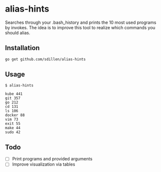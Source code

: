 # alias-hints

Searches through your .bash_history and prints the 10 most used programs by invokes.
The idea is to improve this tool to realize which commands you should alias.

## Installation

```bash
go get github.com/sdillen/alias-hints
```

## Usage

```
$ alias-hints

kube 441
git 357
go 212
cd 131
ls 106
docker 88
vim 73
exit 55
make 44
sudo 42
```

## Todo

- [ ] Print programs and provided arguments
- [ ] Improve visualization via tables

